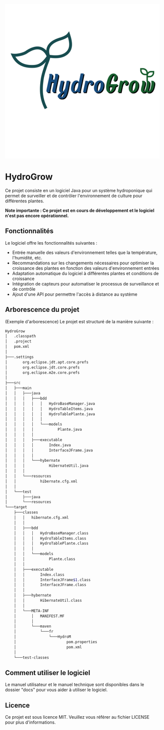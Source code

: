 ![HydroGrow logo](/images/HydroGrow-2.png)

# HydroGrow

Ce projet consiste en un logiciel Java pour un système hydroponique qui permet de surveiller et de contrôler l'environnement de culture pour différentes plantes.

**Note importante : Ce projet est en cours de développement et le logiciel n'est pas encore opérationnel.**

## Fonctionnalités

Le logiciel offre les fonctionnalités suivantes :

- Entrée manuelle des valeurs d'environnement telles que la température, l'humidité, etc.
- Recommandations sur les changements nécessaires pour optimiser la croissance des plantes en fonction des valeurs d'environnement entrées
- Adaptation automatique du logiciel à différentes plantes et conditions de croissance
- Intégration de capteurs pour automatiser le processus de surveillance et de contrôle
- Ajout d'une API pour permettre l'accès à distance au système

## Arborescence du projet

(Exemple d'arborescence)
Le projet est structuré de la manière suivante :

<!--
- Projet Hydroponique
  - src
    - Main.java
    - Environnement.java
    - Plante.java
    - SystemeHydroponique.java
  - lib
    - librairie1.jar
    - librairie2.jar
  - data
    - plantes.csv
    - environnements.csv
  - docs
    - diagrammes
      - diagramme de classes.png
      - diagramme de séquence.png
    - manuel_utilisateur.pdf
    - manuel_technique.pdf
  - tests
    - TestEnvironnement.java
    - TestPlante.java
    - TestSystemeHydroponique.java
  - README.md
  - LICENSE

tree /f
-->

```bash
HydroGrow
│   .classpath
│   .project
│   pom.xml
│
├───.settings
│       org.eclipse.jdt.apt.core.prefs
│       org.eclipse.jdt.core.prefs
│       org.eclipse.m2e.core.prefs
│
├───src
│   ├───main
│   │   ├───java
│   │   │   ├───bdd
│   │   │   │   │   HydroBaseManager.java
│   │   │   │   │   HydroTableItems.java
│   │   │   │   │   HydroTablePlante.java
│   │   │   │   │
│   │   │   │   └───models
│   │   │   │           Plante.java
│   │   │   │
│   │   │   ├───executable
│   │   │   │       Index.java
│   │   │   │       InterfaceJFrame.java
│   │   │   │
│   │   │   └───hybernate
│   │   │           HibernateUtil.java
│   │   │
│   │   └───resources
│   │           hibernate.cfg.xml
│   │
│   └───test
│       ├───java
│       └───resources
└───target
    ├───classes
    │   │   hibernate.cfg.xml
    │   │
    │   ├───bdd
    │   │   │   HydroBaseManager.class
    │   │   │   HydroTableItems.class
    │   │   │   HydroTablePlante.class
    │   │   │
    │   │   └───models
    │   │           Plante.class
    │   │
    │   ├───executable
    │   │       Index.class
    │   │       InterfaceJFrame$1.class
    │   │       InterfaceJFrame.class
    │   │
    │   ├───hybernate
    │   │       HibernateUtil.class
    │   │
    │   └───META-INF
    │       │   MANIFEST.MF
    │       │
    │       └───maven
    │           └───fr
    │               └───HydroM
    │                       pom.properties
    │                       pom.xml
    │
    └───test-classes
```

## Comment utiliser le logiciel

Le manuel utilisateur et le manuel technique sont disponibles dans le dossier "docs" pour vous aider à utiliser le logiciel.

## Licence

Ce projet est sous licence MIT. Veuillez vous référer au fichier LICENSE pour plus d'informations.
